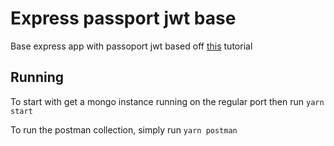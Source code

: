 # Express passport jwt base

Base express app with passoport jwt based off [this](https://scotch.io/@devGson/api-authentication-with-json-web-tokensjwt-and-passport) tutorial

## Running

To start with get a mongo instance running on the regular port then run `yarn start`

To run the postman collection, simply run `yarn postman`